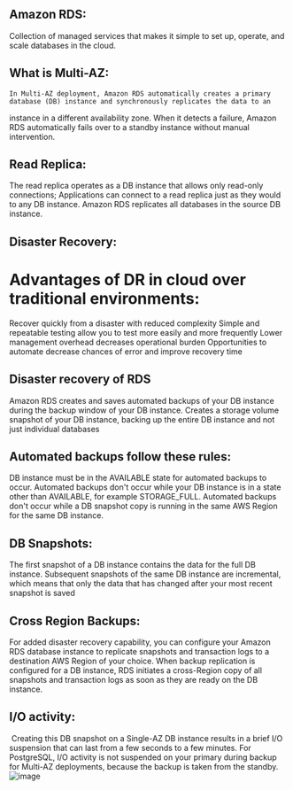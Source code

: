 ## Amazon RDS:
Collection of managed services that makes it simple to set up, operate, and scale databases in the cloud.
## What is Multi-AZ:
    In Multi-AZ deployment, Amazon RDS automatically creates a primary database (DB) instance and synchronously replicates the data to an
instance in a different availability zone.
 When it detects a failure, Amazon RDS automatically fails over to a standby instance without manual intervention.
## Read Replica:
 The read replica operates as a DB instance that allows only read-only connections;
  Applications can connect to a read replica just as they would to any DB instance.
  Amazon RDS replicates all databases in the source DB instance.
## Disaster Recovery:
# Advantages of DR in cloud over traditional environments:
Recover quickly from a disaster with reduced complexity
Simple and repeatable testing allow you to test more easily and more frequently
Lower management overhead decreases operational burden
Opportunities to automate decrease chances of error and improve recovery time
## Disaster recovery of RDS
Amazon RDS creates and saves automated backups of your DB instance during the backup window of your DB instance. 
Creates a storage volume snapshot of your DB instance, backing up the entire DB instance and not just individual databases
## Automated backups follow these rules:
 DB instance must be in the AVAILABLE state for automated backups to occur. 
 Automated backups don't occur while your DB instance is in a state other than AVAILABLE, for example STORAGE_FULL.
 Automated backups don't occur while a DB snapshot copy is running in the same AWS Region for the same DB instance.
## DB Snapshots:
The first snapshot of a DB instance contains the data for the full DB instance. 
Subsequent snapshots of the same DB instance are incremental, which means that only the data that has changed after your most recent snapshot is saved
## Cross Region Backups:
For added disaster recovery capability, you can configure your Amazon RDS database instance to replicate snapshots and transaction logs to a destination AWS Region of your choice. 
When backup replication is configured for a DB instance, RDS initiates a cross-Region copy of all snapshots and transaction logs as soon as they are ready on the DB instance.
## I/O activity:
 Creating this DB snapshot on a Single-AZ DB instance results in a brief I/O suspension that can last from a few seconds to a few minutes.
 For PostgreSQL, I/O activity is not suspended on your primary during backup for Multi-AZ deployments, because the backup is taken from the standby.
![image](https://user-images.githubusercontent.com/107330427/196693686-55e7f49a-684d-4cf1-a522-b018084efa2d.png)
